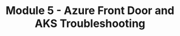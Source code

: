 ---
title: Module 5 - Azure Front Door and AKS Troubleshooting
parent:  Module 5 - Azure Front Door and AKS Integration
has_children: false
nav_order: 3
---
